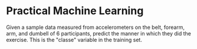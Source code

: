 # Practical Machine Learning

Given a sample data measured from accelerometers on the belt, forearm, arm, and dumbell of 6 participants, predict the manner in which they did the exercise. This is the "classe" variable in the training set.
